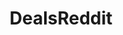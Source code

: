 ---
title: DealsReddit
crosslinks:
- realdeals
- redditdeals
- Serendipity
- ecommerce
- AmazonUnder25
- BurningMan
---